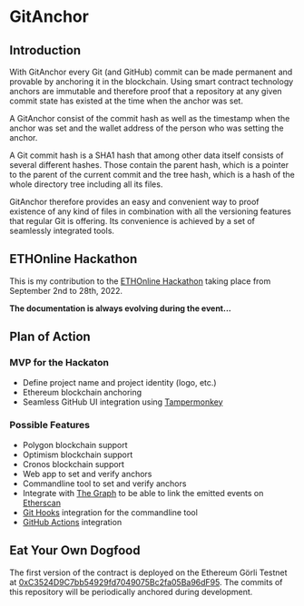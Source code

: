 # GitAnchor

## Introduction

With GitAnchor every Git (and GitHub) commit can be made permanent and provable by anchoring it in the blockchain. Using smart contract technology anchors are immutable and therefore proof that a repository at any given commit state has existed at the time when the anchor was set.

A GitAnchor consist of the commit hash as well as the timestamp when the anchor was set and the wallet address of the person who was setting the anchor.

A Git commit hash is a SHA1 hash that among other data itself consists of several different hashes. Those contain the parent hash, which is a pointer to the parent of the current commit and the tree hash, which is a hash of the whole directory tree including all its files. 

GitAnchor therefore provides an easy and convenient way to proof existence of any kind of files in combination with all the versioning features that regular Git is offering. Its convenience is achieved by a set of seamlessly integrated tools.

## ETHOnline Hackathon

This is my contribution to the [ETHOnline Hackathon](https://online.ethglobal.com) taking place from September 2nd to 28th, 2022. 

**The documentation is always evolving during the event...**

## Plan of Action

### MVP for the Hackaton

- Define project name and project identity (logo, etc.)
- Ethereum blockchain anchoring
- Seamless GitHub UI integration using [Tampermonkey](https://www.tampermonkey.net)

### Possible Features

- Polygon blockchain support
- Optimism blockchain support
- Cronos blockchain support
- Web app to set and verify anchors
- Commandline tool to set and verify anchors
- Integrate with [The Graph](https://thegraph.com/) to be able to link the emitted events on [Etherscan](https://etherscan.io)
- [Git Hooks](https://git-scm.com/book/en/v2/Customizing-Git-Git-Hooks) integration for the commandline tool
- [GitHub Actions](https://github.com/features/actions) integration

## Eat Your Own Dogfood

The first version of the contract is deployed on the Ethereum Görli Testnet at [0xC3524D9C7bb54929fd7049075Bc2fa05Ba96dF95](https://goerli.etherscan.io/address/0xC3524D9C7bb54929fd7049075Bc2fa05Ba96dF95). The commits of this repository will be periodically anchored during development.
